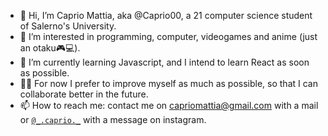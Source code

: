 - 👋 Hi, I’m Caprio Mattia, aka @Caprio00, a 21 computer science student of Salerno's University.
- 🖤 I’m interested in programming, computer, videogames and anime (just an otaku🎮💻). 
- 👀 I’m currently learning Javascript, and I intend to learn React as soon as possible.
- 🙏🏻 For now I prefer to improve myself as much as possible, so that I can collaborate better in the future.
- 📫 How to reach me: contact me on capriomattia@gmail.com with a mail or [`@_.caprio._`](https://www.instagram.com/_.caprio._/) with a message on instagram.
